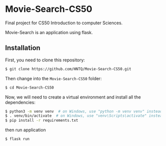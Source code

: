 # Movie-Search-CS50

Final project for CS50 Introduction to computer Sciences.

Movie-Search is an application using flask.

## Installation

First, you need to clone this repository:

```bash
$ git clone https://github.com/HNTQ/Movie-Search-CS50.git 
```
Then change into the `Movie-Search-CS50` folder:
```bash
$ cd Movie-Search-CS50 
```

Now, we will need to create a virtual environment and install all the dependencies:
```bash
$ python3 -m venv venv  # on Windows, use "python -m venv venv" instead
$ . venv/bin/activate  # on Windows, use "venv\Scripts\activate" instead
$ pip install -r requirements.txt
```

then run application
```bash
$ flask run
```


